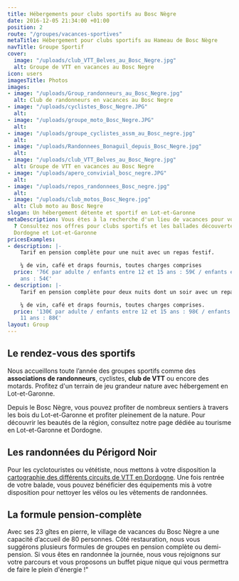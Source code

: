 ```yaml
---
title: Hébergements pour clubs sportifs au Bosc Nègre
date: 2016-12-05 21:34:00 +01:00
position: 2
route: "/groupes/vacances-sportives"
metaTitle: Hébergement pour clubs sportifs au Hameau de Bosc Nègre
navTitle: Groupe Sportif
cover:
  image: "/uploads/club_VTT_Belves_au_Bosc_Negre.jpg"
  alt: Groupe de VTT en vacances au Bosc Negre
icon: users
imagesTitle: Photos
images:
- image: "/uploads/Group_randonneurs_au_Bosc_Negre.jpg"
  alt: Club de randonneurs en vacances au Bosc Negre
- image: "/uploads/cyclistes_Bosc_Negre.JPG"
  alt: 
- image: "/uploads/groupe_moto_Bosc_Negre.JPG"
  alt: 
- image: "/uploads/groupe_cyclistes_assm_au_Bosc_negre.jpg"
  alt: 
- image: "/uploads/Randonnees_Bonaguil_depuis_Bosc_Negre.jpg"
  alt: 
- image: "/uploads/club_VTT_Belves_au_Bosc_Negre.jpg"
  alt: Groupe de VTT en vacances au Bosc Negre
- image: "/uploads/apero_convivial_bosc_negre.JPG"
  alt: 
- image: "/uploads/repos_randonnees_Bosc_negre.jpg"
  alt: 
- image: "/uploads/club_motos_Bosc_Negre.jpg"
  alt: Club moto au Bosc Negre
slogan: Un hébergement détente et sportif en Lot-et-Garonne
metaDescription: Vous êtes à la recherche d'un lieu de vacances pour votre club sportif
  ? Consultez nos offres pour clubs sportifs et les ballades découvertes de la région
  Dordogne et Lot-et-Garonne
pricesExamples:
- description: |-
    Tarif en pension complète pour une nuit avec un repas festif.

    ¼ de vin, café et draps fournis, toutes charges comprises
  price: '76€ par adulte / enfants entre 12 et 15 ans : 59€ / enfants entre 4 et 11
    ans : 54€'
- description: |-
    Tarif en pension complète pour deux nuits dont un soir avec un repas festif.

    ¼ de vin, café et draps fournis, toutes charges comprises.
  price: '130€ par adulte / enfants entre 12 et 15 ans : 98€ / enfants entre 4 et
    11 ans : 88€'
layout: Group
---
```


## Le rendez-vous des sportifs

Nous accueillons toute l’année des groupes sportifs comme des **associations de randonneurs**, cyclistes, **club de VTT** ou encore des motards. Profitez d'un terrain de jeu grandeur nature avec hébergement en Lot-et-Garonne.

Depuis le Bosc Nègre, vous pouvez profiter de nombreux sentiers à travers les bois du Lot-et-Garonne et profiter pleinement de la nature. Pour découvrir les beautés de la région, consultez notre page dédiée au tourisme en Lot-et-Garonne et Dordogne.

## Les randonnées du Périgord Noir

Pour les cyclotouristes ou vététiste, nous mettons à votre disposition la [cartographie des différents circuits de VTT en Dordogne](http://hameauboscnegre.blogspot.fr/p/nous-proposons-de-traverser-notre-pays.html). Une fois rentrée de votre balade, vous pouvez bénéficier des équipements mis à votre disposition pour nettoyer les vélos ou les vêtements de randonnées.

## La formule pension-complète

Avec ses 23 gîtes en pierre, le village de vacances du Bosc Nègre a une capacité d’accueil de 80 personnes. Côté restauration, nous vous suggérons plusieurs formules de groupes en pension complète ou demi-pension. Si vous êtes en randonnée la journée, nous vous rejoignons sur votre parcours et vous proposons un buffet pique nique qui vous permettra de faire le plein d'énergie !"
